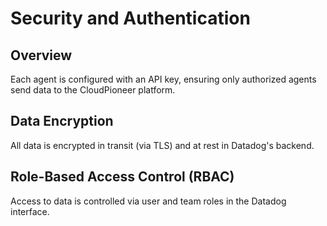 # Security and Authentication

## Overview
Each agent is configured with an API key, ensuring only authorized agents send data to the CloudPioneer platform.

## Data Encryption
All data is encrypted in transit (via TLS) and at rest in Datadog's backend.

## Role-Based Access Control (RBAC)
Access to data is controlled via user and team roles in the Datadog interface.
